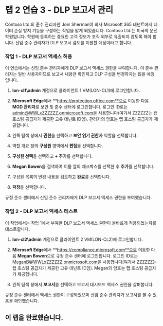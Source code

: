 ﻿# 랩 2 연습 3 - DLP 보고서 관리

Contoso Ltd.의 준수 관리자인 Joni Sherman이 회사 Microsoft 365 테넌트에서 데이터 손실 방지 기능을 구성하는 작업을 맡게 되었습니다. Contoso Ltd.는 미국의 운전학원입니다. 학원에 등록하는 중요한 고객 정보가 조직 외부로 유출되지 않도록 해야 합니다. 신임 준수 관리자가 DLP 보고서 검토를 지원할 예정이라고 합니다.

### 작업 1 - DLP 보고서 액세스 허용

이 연습에서는 신임 준수 관리자에게 DLP 보고서 액세스 권한을 부여합니다. 이 준수 관리자는 일반 사용자이므로 보고서 내용만 확인하고 DLP 구성을 변경하지는 않을 예정입니다.

1. **lon-cl1\admin** 계정으로 클라이언트 1 VM(LON-CL1)에 로그인합니다.

2. **Microsoft Edge**에서 **https://protection.office.com**으로 이동한 다음 **MOD 관리자**로 보안 및 준수 센터에 로그인합니다. 로그인 ID로는 admin@WWLxZZZZZZ.onmicrosoft.com을 사용합니다(여기서 ZZZZZZ는 랩 호스팅 공급자가 제공한 고유 테넌트 ID임).  관리자의 암호는 랩 호스팅 공급자가 제공합니다.

3. 왼쪽 탐색 창에서 **권한**을 선택하고 **보안 읽기 권한자** 역할을 선택합니다.

4. 역할 개요 창의 **구성원** 영역에서 **편집**을 선택합니다.

5. **구성원 선택**을 선택하고 **+ 추가**를 선택합니다.

6. **Megan Bowen**을 검색하여 이름 앞의 체크박스를 선택한 후 **추가**를 선택합니다.

7. 구성원 목록의 변경 내용을 검토하고 **완료**를 선택합니다.

8. **저장**을 선택합니다.

규정 준수 센터에서 신임 준수 관리자에게 DLP 보고서 액세스 권한을 부여했습니다.

### 작업 2 - DLP 보고서 액세스 테스트

이 작업에서는 작업 1에서 부여한 DLP 보고서 액세스 권한이 올바르게 적용되었는지를 테스트합니다.

1. **lon-cl2\admin** 계정으로 클라이언트 2 VM(LON-CL2)에 로그인합니다.

2. **Microsoft Edge**에서 **https://compliance.microsoft.com**으로 이동한 다음 **Megan Bowen**으로 규정 준수 센터에 로그인합니다. 로그인 ID로는 MeganB@WWLxZZZZZZ.onmicrosoft.com을 사용합니다(여기서 ZZZZZZ는 랩 호스팅 공급자가 제공한 고유 테넌트 ID임).  Megan의 암호는 랩 호스팅 공급자가 제공합니다.

3. 왼쪽 탐색 창에서 **보고서**를 선택하고 보고서 대시보드 액세스 권한을 살펴봅니다.

규정 준수 센터에서 액세스 권한이 구성되었으며 신임 준수 관리자가 보고서를 볼 수 있음을 확인했습니다.

## 이 랩을 완료했습니다.